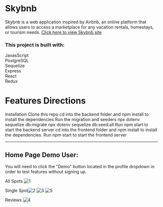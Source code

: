 # Skybnb

Skybnb is a web application inspired by Airbnb, an online platform that allows users to access a marketplace for any vacation rentals, homestays, or tourism needs. [Click here to view Skybnb site](https://skybnb-jl.onrender.com/)

### This project is built with:

JavasScript
<br/>
PostgreSQL
<br/>
Sequelize
<br/>
Express
<br/>
React
<br/>
Redux

# Features Directions

Installation
Clone this repo
cd into the backend folder and npm install to install the dependencies
Run the migration and seeders
npx dotenv sequelize db:migrate
npx dotenv sequelize db:seed:all
Run npm start to start the backend server
cd into the frontend folder and npm install to install the dependencies.
Run npm start to start the frontend server

---

## Home Page Demo User:

You will need to click the "Demo" button located in the profile dropdown in order to test features without signing up.

All Spots 
![1](https://user-images.githubusercontent.com/98433650/221076867-ca2ee7cd-c779-4f43-8715-a4e025f70a4c.png)

Single Spot![2](https://user-images.githubusercontent.com/98433650/221076946-5cc10b31-11c2-4734-84d4-3a4b4a06bb70.png)
![3](https://user-images.githubusercontent.com/98433650/221076953-a8daeebc-82a7-404e-bcfe-90796131ded4.png)
![5](https://user-images.githubusercontent.com/98433650/221076992-04fb3982-bab6-404d-9390-be00e6306de2.png)

Reviews
![4](https://user-images.githubusercontent.com/98433650/221077018-1582ea64-d181-4976-bada-2047e57ba91a.png)

